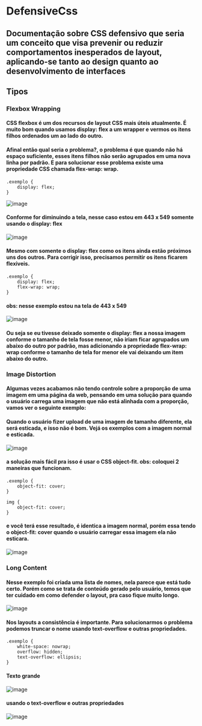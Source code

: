 # DefensiveCss

## Documentação sobre CSS defensivo que seria um conceito que visa prevenir ou reduzir comportamentos inesperados de layout, aplicando-se tanto ao design quanto ao desenvolvimento de interfaces

## Tipos

### Flexbox Wrapping

#### CSS flexbox é um dos recursos de layout CSS mais úteis atualmente. É muito bom quando usamos display: flex a um wrapper e vermos os itens filhos ordenados um ao lado do outro.

#### Afinal então qual seria o problema?, o problema é que quando não há espaço suficiente, esses itens filhos não serão agrupados em uma nova linha por padrão. E para solucionar esse problema existe uma propriedade CSS chamada flex-wrap: wrap.

    .exemplo {
        display: flex;
    }

![image](https://github.com/BiancaTeodoroU/defensiveCss/assets/101062400/ce551bc9-79fa-493e-a731-1b666bd19677)

#### Conforme for diminuindo a tela, nesse caso estou em 443 x 549 somente usando o display: flex

![image](https://github.com/BiancaTeodoroU/defensiveCss/assets/101062400/4476196c-bd10-4146-97aa-06d6fc28f559)

#### Mesmo com somente o display: flex como os itens ainda estão próximos uns dos outros. Para corrigir isso, precisamos permitir os itens ficarem flexiveis.

    .exemplo {
        display: flex;
        flex-wrap: wrap;
    }

#### obs: nesse exemplo estou na tela de 443 x 549

![image](https://github.com/BiancaTeodoroU/defensiveCss/assets/101062400/96ddd9b3-d866-4ed7-963b-5c710a214722)

#### Ou seja se eu tivesse deixado somente o display: flex a nossa imagem conforme o tamanho de tela fosse menor, não iriam ficar agrupados um abaixo do outro por padrão, mas adicionando a propriedade flex-wrap: wrap conforme o tamanho de tela for menor ele vai deixando um item abaixo do outro.

### Image Distortion

#### Algumas vezes acabamos não tendo controle sobre a proporção de uma imagem em uma página da web, pensando em uma solução para quando o usuário carrega uma imagem que não está alinhada com a proporção, vamos ver o seguinte exemplo:

#### Quando o usuário fizer upload de uma imagem de tamanho diferente, ela será esticada, e isso não é bom. Vejá os exemplos com a imagem normal e esticada.

![image](https://github.com/BiancaTeodoroU/defensiveCss/assets/101062400/426493a1-0523-4508-a858-c4fc29e8e8df)

#### a solução mais fácil pra isso é usar o CSS object-fit. obs: coloquei 2 maneiras que funcionam.

    .exemplo {
        object-fit: cover;
    }

    img {
        object-fit: cover;
    }
#### e você terá esse resultado, é identica a imagem normal, porém essa tendo o object-fit: cover quando o usuário carregar essa imagem ela não esticara.
![image](https://github.com/BiancaTeodoroU/defensiveCss/assets/101062400/358b325d-e09f-414f-8f08-49d84202f4a2)

### Long Content

#### Nesse exemplo foi criada uma lista de nomes, nela parece que está tudo certo. Porém como se trata de conteúdo gerado pelo usuário, temos que ter cuidado em como defender o layout, pra caso fique muito longo.

![image](https://github.com/BiancaTeodoroU/defensiveCss/assets/101062400/c367e5f4-b441-43fd-be71-42d6aceb7dfc)

#### Nos layouts a consistência é importante. Para solucionarmos o problema podemos truncar o nome usando text-overflow e outras propriedades.

    .exemplo {
        white-space: nowrap;
        overflow: hidden;
        text-overflow: ellipsis;
    }

#### Texto grande 

![image](https://github.com/BiancaTeodoroU/defensiveCss/assets/101062400/f6042b69-b140-480a-b16b-6e1479eb3528)

#### usando o text-overflow e outras propriedades 

![image](https://github.com/BiancaTeodoroU/defensiveCss/assets/101062400/15e1aa51-2eff-42ec-b52b-2ef94a19b170)



